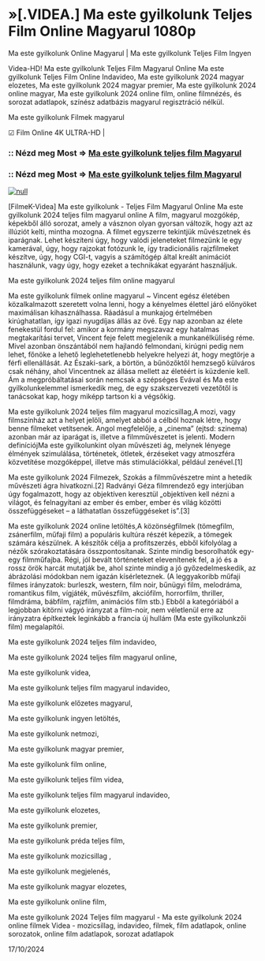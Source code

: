 # »[.VIDEA.] Ma este gyilkolunk Teljes Film Online Magyarul 1080p

Ma este gyilkolunk Online Magyarul | Ma este gyilkolunk Teljes Film Ingyen

Videa-HD! Ma este gyilkolunk Teljes Film Magyarul Online Ma este gyilkolunk Teljes Film Online Indavideo, Ma este gyilkolunk 2024 magyar elozetes, Ma este gyilkolunk 2024 magyar premier, Ma este gyilkolunk 2024 online magyar, Ma este gyilkolunk 2024 online film, online filmnézés, és sorozat adatlapok, színész adatbázis magyarul regisztráció nélkül.

Ma este gyilkolunk Filmek magyarul

☑ Film Online 4K ULTRA-HD |

### :: Nézd meg Most => [Ma este gyilkolunk teljes film Magyarul](https://t.co/LvNcs91vIW)

### :: Nézd meg Most => [Ma este gyilkolunk teljes film Magyarul](https://t.co/LvNcs91vIW)

[![null](https://static.wixstatic.com/media/855a25_043b5abeb4ae4d35ac003198e7fe56ed~mv2.gif)](https://t.co/LvNcs91vIW)

[FilmeK-Videa] Ma este gyilkolunk - Teljes Film Magyarul Online Ma este gyilkolunk 2024 teljes film magyarul online A film, magyarul mozgókép, képekből álló sorozat, amely a vásznon olyan gyorsan változik, hogy azt az illúziót kelti, mintha mozogna. A filmet egyszerre tekintjük művészetnek és iparágnak. Lehet készíteni úgy, hogy valódi jeleneteket filmezünk le egy kamerával, úgy, hogy rajzokat fotózunk le, így tradicionális rajzfilmeket készítve, úgy, hogy CGI-t, vagyis a számítógép által kreált animációt használunk, vagy úgy, hogy ezeket a technikákat egyaránt használjuk.

Ma este gyilkolunk 2024 teljes film online magyarul

Ma este gyilkolunk filmek online magyarul ~ Vincent egész életében közalkalmazott szeretett volna lenni, hogy a kényelmes élettel járó előnyöket maximálisan kihasználhassa. Ráadásul a munkajog értelmében kirúghatatlan, így igazi nyugdíjas állás az övé. Egy nap azonban az élete fenekestül fordul fel: amikor a kormány megszavaz egy hatalmas megtakarítási tervet, Vincent feje felett megjelenik a munkanélküliség réme. Mivel azonban önszántából nem hajlandó felmondani, kirúgni pedig nem lehet, főnöke a lehető leglehetetlenebb helyekre helyezi át, hogy megtörje a férfi ellenállását. Az Északi-sark, a börtön, a bűnözőktől hemzsegő külváros csak néhány, ahol Vincentnek az állása mellett az életéért is küzdenie kell. Ám a megpróbáltatásai során nemcsak a szépséges Evával és Ma este gyilkolunkelemmel ismerkedik meg, de egy szakszervezeti vezetőtől is tanácsokat kap, hogy miképp tartson ki a végsőkig.

Ma este gyilkolunk 2024 teljes film magyarul mozicsillag,A mozi, vagy filmszínház azt a helyet jelöli, amelyet abból a célból hoznak létre, hogy benne filmeket vetítsenek. Angol megfelelője, a „cinema” (ejtsd: szinema) azonban már az iparágat is, illetve a filmművészetet is jelenti. Modern definíciójMa este gyilkolunkint olyan művészeti ág, melynek lényege élmények szimulálása, történetek, ötletek, érzéseket vagy atmoszféra közvetítése mozgóképpel, illetve más stimulációkkal, például zenével.[1]

Ma este gyilkolunk 2024 Filmezek, Szokás a filmművészetre mint a hetedik művészeti ágra hivatkozni.[2] Radványi Géza filmrendező egy interjúban úgy fogalmazott, hogy az objektíven keresztül „objektíven kell nézni a világot, és felnagyítani az ember és ember, ember és világ közötti összefüggéseket – a láthatatlan összefüggéseket is”.[3]

Ma este gyilkolunk 2024 online letöltés,A közönségfilmek (tömegfilm, zsánerfilm, műfaji film) a populáris kultúra részét képezik, a tömegek számára készülnek. A készítők célja a profitszerzés, ebből kifolyólag a nézők szórakoztatására összpontosítanak. Szinte mindig besorolhatók egy-egy filmműfajba. Régi, jól bevált történeteket elevenítenek fel, a jó és a rossz örök harcát mutatják be, ahol szinte mindig a jó győzedelmeskedik, az ábrázolási módokban nem igazán kísérleteznek. (A leggyakoribb műfaji filmes irányzatok: burleszk, western, film noir, bűnügyi film, melodráma, romantikus film, vígjáték, művészfilm, akciófilm, horrorfilm, thriller, filmdráma, bábfilm, rajzfilm, animációs film stb.) Ebből a kategóriából a legjobban kitörni vágyó irányzat a film-noir, nem véletlenül erre az irányzatra építkeztek leginkább a francia új hullám (Ma este gyilkolunkzői film) megalapítói.

Ma este gyilkolunk 2024 teljes film indavideo,

Ma este gyilkolunk 2024 teljes film magyarul online,

Ma este gyilkolunk videa,

Ma este gyilkolunk teljes film magyarul indavideo,

Ma este gyilkolunk előzetes magyarul,

Ma este gyilkolunk ingyen letöltés,

Ma este gyilkolunk netmozi,

Ma este gyilkolunk magyar premier,

Ma este gyilkolunk film online,

Ma este gyilkolunk teljes film videa,

Ma este gyilkolunk teljes film magyarul indavideo,

Ma este gyilkolunk elozetes,

Ma este gyilkolunk premier,

Ma este gyilkolunk préda teljes film,

Ma este gyilkolunk mozicsillag ,

Ma este gyilkolunk megjelenés,

Ma este gyilkolunk magyar elozetes,

Ma este gyilkolunk online film,

Ma este gyilkolunk 2024 Teljes film magyarul - Ma este gyilkolunk 2024 online filmek Videa - mozicsillag, indavideo, filmek, film adatlapok, online sorozatok, online film adatlapok, sorozat adatlapok

17/10/2024
